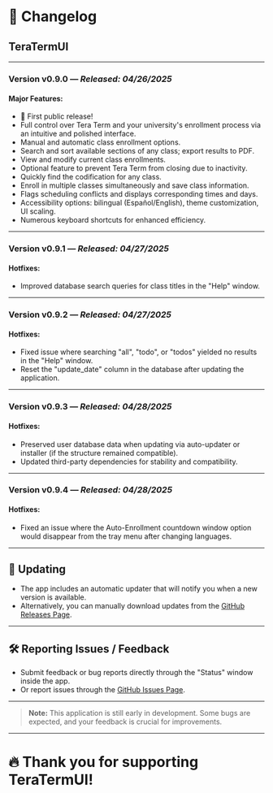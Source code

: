 # 📜 Changelog

## TeraTermUI

---

### **Version v0.9.0** — *Released: 04/26/2025*  

#### Major Features:
- 🎉 First public release!
- Full control over Tera Term and your university's enrollment process via an intuitive and polished interface.
- Manual and automatic class enrollment options.
- Search and sort available sections of any class; export results to PDF.
- View and modify current class enrollments.
- Optional feature to prevent Tera Term from closing due to inactivity.
- Quickly find the codification for any class.
- Enroll in multiple classes simultaneously and save class information.
- Flags scheduling conflicts and displays corresponding times and days.
- Accessibility options: bilingual (Español/English), theme customization, UI scaling.
- Numerous keyboard shortcuts for enhanced efficiency.

---

### **Version v0.9.1** — *Released: 04/27/2025*  

#### Hotfixes:
- Improved database search queries for class titles in the "Help" window.

---

### **Version v0.9.2** — *Released: 04/27/2025*  

#### Hotfixes:
- Fixed issue where searching "all", "todo", or "todos" yielded no results in the "Help" window.
- Reset the "update_date" column in the database after updating the application.

---

### **Version v0.9.3** — *Released: 04/28/2025*  

#### Hotfixes:
- Preserved user database data when updating via auto-updater or installer (if the structure remained compatible).
- Updated third-party dependencies for stability and compatibility.

---

### **Version v0.9.4** — *Released: 04/28/2025*  

#### Hotfixes:
- Fixed an issue where the Auto-Enrollment countdown window option would disappear from the tray menu after changing languages.

---

## 🔄 Updating

- The app includes an automatic updater that will notify you when a new version is available.
- Alternatively, you can manually download updates from the [GitHub Releases Page](https://github.com/Hanuwa/TeraTermUI/releases/latest).

---

## 🛠️ Reporting Issues / Feedback

- Submit feedback or bug reports directly through the "Status" window inside the app.
- Or report issues through the [GitHub Issues Page](https://github.com/Hanuwa/TeraTermUI/issues).

---

> **Note:** This application is still early in development. Some bugs are expected, and your feedback is crucial for improvements.

---

# 🔥 Thank you for supporting TeraTermUI!
